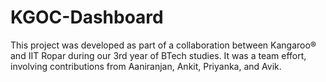 # KGOC-Dashboard
This project was developed as part of a collaboration between Kangaroo® and IIT Ropar during our 3rd year of BTech studies. It was a team effort, involving contributions from Aaniranjan, Ankit, Priyanka, and Avik.
